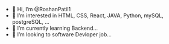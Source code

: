 - 👋 Hi, I’m @RoshanPatil1
- 👀 I’m interested in HTML, CSS, React, JAVA, Python, mySQL, postgreSQL,  ...
- 🌱 I’m currently learning Backend...
- 💞️ I’m looking to software Devloper job...
<!-- - 📫 How to reach me... -->

<!---
RoshanPatil1/RoshanPatil1 is a ✨ special ✨ repository because its `README.md` (this file) appears on your GitHub profile.
You can click the Preview link to take a look at your changes.
--->
